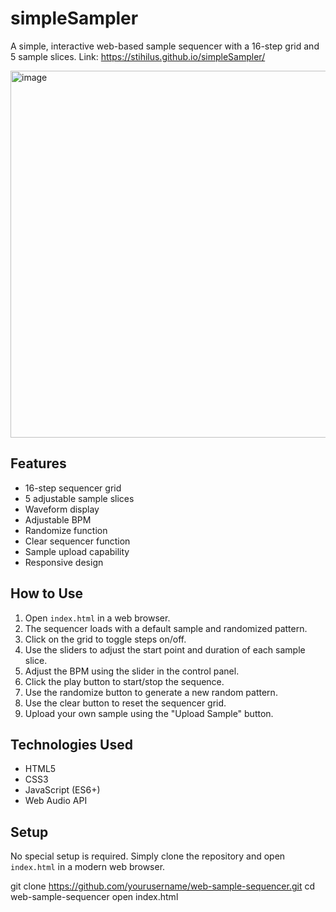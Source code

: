 # simpleSampler

A simple, interactive web-based sample sequencer with a 16-step grid and 5 sample slices.
Link: https://stihilus.github.io/simpleSampler/

<img width="587" alt="image" src="https://github.com/user-attachments/assets/251ca3a8-01ec-4ce0-92d9-92d330925336">

## Features

- 16-step sequencer grid
- 5 adjustable sample slices
- Waveform display
- Adjustable BPM
- Randomize function
- Clear sequencer function
- Sample upload capability
- Responsive design

## How to Use

1. Open `index.html` in a web browser.
2. The sequencer loads with a default sample and randomized pattern.
3. Click on the grid to toggle steps on/off.
4. Use the sliders to adjust the start point and duration of each sample slice.
5. Adjust the BPM using the slider in the control panel.
6. Click the play button to start/stop the sequence.
7. Use the randomize button to generate a new random pattern.
8. Use the clear button to reset the sequencer grid.
9. Upload your own sample using the "Upload Sample" button.

## Technologies Used

- HTML5
- CSS3
- JavaScript (ES6+)
- Web Audio API

## Setup

No special setup is required. Simply clone the repository and open `index.html` in a modern web browser.

git clone https://github.com/yourusername/web-sample-sequencer.git
cd web-sample-sequencer
open index.html
